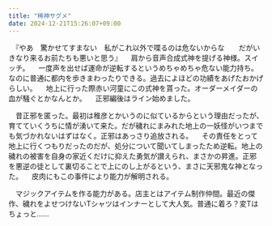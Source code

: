 ```yaml
---
title: "稀神サグメ"
date: 2024-12-21T15:26:07+09:00
---
```

　『やあ　驚かせてすまない　私がこれ以外で喋るのは危ないからな　　だがいきなり来るお前たちも悪いと思う』
　肩から音声合成式神を提げる神様。スイッチ。
　一度声を出せば運命が逆転するというめちゃめちゃ危ない能力持ち。なのに普通に都内を歩きまわったりできる。過去によほどの功績をあげたおかげらしい。
　地上に行った際赤い河童にこの式神を貰った。オーダーメイダーの血が騒ぐとかなんとか。
　正邪編後はライン始めました。

　昔正邪を匿った。最初は稚彦とかいうのに似ているからという理由だったが、育てていくうちに情が湧いて来た。だが穢れにまみれた地上の一妖怪がいつまでも気づかれないはずはなく。正邪はあっさり追放される。
　その責任をとって地上に行くつもりだったのだが、処分について聞いてしまったため逆転。地上の穢れの被害を自身の家近くだけに抑えた勇気が讃えられ、まさかの昇進。正邪を悪逆の徒として裏切ることで上にのし上がるという、まさに天邪鬼な神となった。
　皮肉にもこの事件により能力が解明される。

　マジックアイテムを作る能力がある。店主とはアイテム制作仲間。最近の傑作、穢れをよせつけないTシャツはインナーとして大人気。普通に着ろ？変Tはちょっと……
